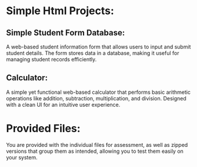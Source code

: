 # Simple Html Projects:

## Simple Student Form Database: 
A web-based student information form that allows users to input and submit student details. The form stores data in a database, making it useful for managing student records efficiently.

## Calculator: 
A simple yet functional web-based calculator that performs basic arithmetic operations like addition, subtraction, multiplication, and division. Designed with a clean UI for an intuitive user experience.



# Provided Files:
You are provided with the individual files for assessment, as well as zipped versions that group them as intended, allowing you to test them easily on your system.
